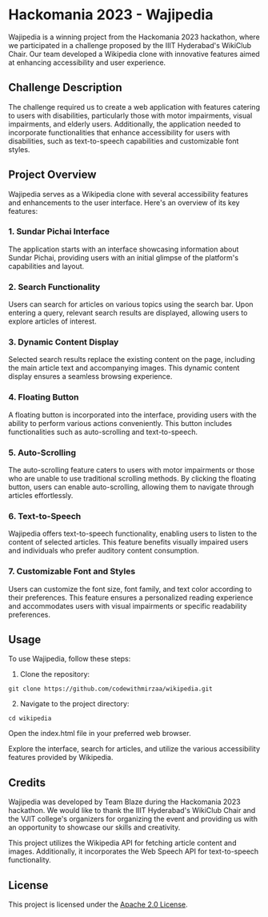 # Hackomania 2023 - Wajipedia

Wajipedia is a winning project from the Hackomania 2023 hackathon, where we participated in a challenge proposed by the IIIT Hyderabad's WikiClub Chair. Our team developed a Wikipedia clone with innovative features aimed at enhancing accessibility and user experience.

## Challenge Description

The challenge required us to create a web application with features catering to users with disabilities, particularly those with motor impairments, visual impairments, and elderly users. Additionally, the application needed to incorporate functionalities that enhance accessibility for users with disabilities, such as text-to-speech capabilities and customizable font styles.

## Project Overview

Wajipedia serves as a Wikipedia clone with several accessibility features and enhancements to the user interface. Here's an overview of its key features:

### 1. Sundar Pichai Interface

The application starts with an interface showcasing information about Sundar Pichai, providing users with an initial glimpse of the platform's capabilities and layout.

### 2. Search Functionality

Users can search for articles on various topics using the search bar. Upon entering a query, relevant search results are displayed, allowing users to explore articles of interest.

### 3. Dynamic Content Display

Selected search results replace the existing content on the page, including the main article text and accompanying images. This dynamic content display ensures a seamless browsing experience.

### 4. Floating Button

A floating button is incorporated into the interface, providing users with the ability to perform various actions conveniently. This button includes functionalities such as auto-scrolling and text-to-speech.

### 5. Auto-Scrolling

The auto-scrolling feature caters to users with motor impairments or those who are unable to use traditional scrolling methods. By clicking the floating button, users can enable auto-scrolling, allowing them to navigate through articles effortlessly.

### 6. Text-to-Speech

Wajipedia offers text-to-speech functionality, enabling users to listen to the content of selected articles. This feature benefits visually impaired users and individuals who prefer auditory content consumption.

### 7. Customizable Font and Styles

Users can customize the font size, font family, and text color according to their preferences. This feature ensures a personalized reading experience and accommodates users with visual impairments or specific readability preferences.

## Usage

To use Wajipedia, follow these steps:

1. Clone the repository:

```
git clone https://github.com/codewithmirzaa/wikipedia.git
```
2. Navigate to the project directory:

```
cd wikipedia
```
Open the index.html file in your preferred web browser.

Explore the interface, search for articles, and utilize the various accessibility features provided by Wikipedia.


## Credits

Wajipedia was developed by Team Blaze during the Hackomania 2023 hackathon. We would like to thank the IIIT Hyderabad's WikiClub Chair and the VJIT college's organizers for organizing the event and providing us with an opportunity to showcase our skills and creativity.

This project utilizes the Wikipedia API for fetching article content and images. Additionally, it incorporates the Web Speech API for text-to-speech functionality.

## License

This project is licensed under the [Apache 2.0 License](LICENSE).

